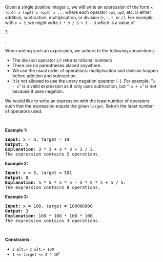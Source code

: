 Given a single positive integer `` x ``, we will write an expression of the form `` x (op1) x (op2) x (op3) x ... `` where each operator `` op1 ``, `` op2 ``, etc. is either addition, subtraction, multiplication, or division (`` + ``, `` - ``, `` * ``, or `` /) ``. For example, with `` x = 3 ``, we might write `` 3 * 3 / 3 + 3 - 3 `` which is a value of 

<font face="monospace">3</font>

.

When writing such an expression, we adhere to the following conventions:

*   The division operator (`` / ``) returns rational numbers.
*   There are no parentheses placed anywhere.
*   We use the usual order of operations: multiplication and division happen before addition and subtraction.
*   It is not allowed to use the unary negation operator (`` - ``). For example, "`` x - x ``" is a valid expression as it only uses subtraction, but "`` -x + x ``" is not because it uses negation.

We would like to write an expression with the least number of operators such that the expression equals the given `` target ``. Return the least number of operators used.

&nbsp;

__Example 1:__

<pre>
<strong>Input:</strong> x = 3, target = 19
<strong>Output:</strong> 5
<strong>Explanation:</strong> 3 * 3 + 3 * 3 + 3 / 3.
The expression contains 5 operations.
</pre>

__Example 2:__

<pre>
<strong>Input:</strong> x = 5, target = 501
<strong>Output:</strong> 8
<strong>Explanation:</strong> 5 * 5 * 5 * 5 - 5 * 5 * 5 + 5 / 5.
The expression contains 8 operations.
</pre>

__Example 3:__

<pre>
<strong>Input:</strong> x = 100, target = 100000000
<strong>Output:</strong> 3
<strong>Explanation:</strong> 100 * 100 * 100 * 100.
The expression contains 3 operations.
</pre>

&nbsp;

__Constraints:__

*   `` 2 &lt;= x &lt;= 100 ``
*   <code>1 &lt;= target &lt;= 2 * 10<sup>8</sup></code>